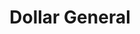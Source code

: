 ---
title: "Dollar General"
url: /bullhead-city/dollar-general-commercial-way/
shop: variety store
---